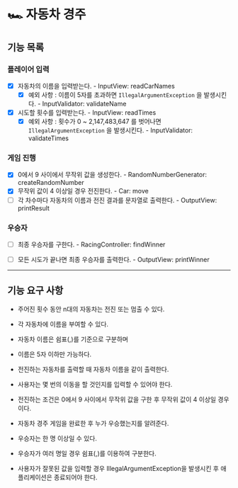 # 🏎️ 자동차 경주

## 기능 목록
### 플레이어 입력
- [x] 자동차의 이름을 입력받는다. - InputView: readCarNames
  - [x] 예외 사항 : 이름이 5자를 초과하면 `IllegalArgumentException` 을 발생시킨다. - InputValidator: validateName
- [x] 시도할 횟수를 입력받는다. - InputView: readTimes
  - [x] 예외 사항 : 횟수가 0 ~ 2,147,483,647 를 벗어나면 `IllegalArgumentException` 을 발생시킨다. - InputValidator: validateTimes
### 게임 진행 
- [x] 0에서 9 사이에서 무작위 값을 생성한다. - RandomNumberGenerator: createRandomNumber
- [x] 무작위 값이 4 이상일 경우 전진한다. - Car: move
- [ ] 각 차수마다 자동차의 이름과 전진 결과를 문자열로 출력한다. - OutputView: printResult
### 우승자
- [ ] 최종 우승자를 구한다. - RacingController: findWinner
- [ ] 모든 시도가 끝나면 최종 우승자를 출력한다. - OutputView: printWinner



---
## 기능 요구 사항
- 주어진 횟수 동안 n대의 자동차는 전진 또는 멈출 수 있다.


- 각 자동차에 이름을 부여할 수 있다. 
- 자동차 이름은 쉼표(,)를 기준으로 구분하며
- 이름은 5자 이하만 가능하다.


- 전진하는 자동차를 출력할 때 자동차 이름을 같이 출력한다.


- 사용자는 몇 번의 이동을 할 것인지를 입력할 수 있어야 한다.


- 전진하는 조건은 0에서 9 사이에서 무작위 값을 구한 후 무작위 값이 4 이상일 경우이다.


- 자동차 경주 게임을 완료한 후 누가 우승했는지를 알려준다.
- 우승자는 한 명 이상일 수 있다.
- 우승자가 여러 명일 경우 쉼표(,)를 이용하여 구분한다.


- 사용자가 잘못된 값을 입력할 경우 IllegalArgumentException을 발생시킨 후 애플리케이션은 종료되어야 한다.